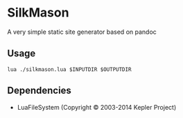 # SilkMason

A very simple static site generator based on pandoc

## Usage

`lua ./silkmason.lua $INPUTDIR $OUTPUTDIR`

## Dependencies

- LuaFileSystem (Copyright © 2003-2014 Kepler Project)
